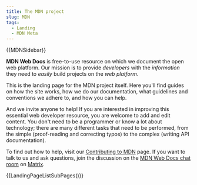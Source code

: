 ```yaml
---
title: The MDN project
slug: MDN
tags:
  - Landing
  - MDN Meta
---
```

{{MDNSidebar}}

**MDN Web Docs** is free-to-use resource on which we document the open web platform. Our mission is to provide _developers_ with the _information_ they need to _easily_ build projects on the _web platform_.

This is the landing page for the MDN project itself. Here you'll find guides on how the site works, how we do our documentation, what guidelines and conventions we adhere to, and how you can help.

And we invite anyone to help! If you are interested in improving this essential web developer resource, you are welcome to add and edit content. You don't need to be a programmer or know a lot about technology; there are many different tasks that need to be performed, from the simple (proof-reading and correcting typos) to the complex (writing API documentation).

To find out how to help, visit our [Contributing to MDN](/en-US/docs/MDN/Contribute) page. If you want to talk to us and ask questions, join the discussion on the [MDN Web Docs chat room](https://chat.mozilla.org/#/room/#mdn:mozilla.org) on [Matrix](https://wiki.mozilla.org/Matrix).

{{LandingPageListSubPages()}}

